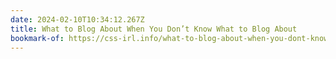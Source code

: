 ```yaml
---
date: 2024-02-10T10:34:12.267Z
title: What to Blog About When You Don’t Know What to Blog About
bookmark-of: https://css-irl.info/what-to-blog-about-when-you-dont-know-what-to-blog-about/
---
```

